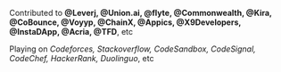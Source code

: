 
Contributed to **@Leverj, @Union.ai, @flyte, @Commonwealth, @Kira, @CoBounce, @Voyyp, @ChainX, @Appics, @X9Developers, @InstaDApp, @Acria, @TFD**, etc

Playing on *Codeforces, Stackoverflow, CodeSandbox, CodeSignal, CodeChef, HackerRank, Duolinguo*, etc
